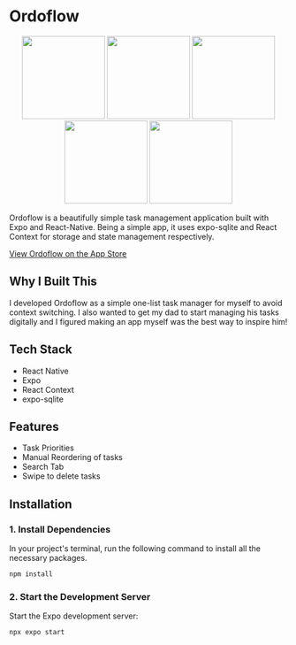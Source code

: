 # Ordoflow

<p align="center">
  <img src="https://github.com/user-attachments/assets/017d0b19-a422-4b64-a997-8b3bd26a1c67" width="150" />
  <img src="https://github.com/user-attachments/assets/1262eb9e-faf3-4702-b85b-1294b4d78988" width="150" />
  <img src="https://github.com/user-attachments/assets/30f309a6-53f8-4b60-b6f2-11537a11b470" width="150" />
  <img src="https://github.com/user-attachments/assets/28fa356c-eea2-46cb-b543-0cefb03c1d2b" width="150" />
  <img src="https://github.com/user-attachments/assets/07d01ee1-dc88-47e4-a98f-4d9937b1a4d8" width="150" />
</p>



Ordoflow is a beautifully simple task management application built with Expo and React-Native. Being a simple app, it uses expo-sqlite and React Context for storage and state management respectively.

[View Ordoflow on the App Store](https://apps.apple.com/us/app/ordoflow/id6747456117)


## Why I Built This

I developed Ordoflow as a simple one-list task manager for myself to avoid context switching. I also wanted to get my dad to start managing his tasks digitally and I figured making an app myself was the best way to inspire him!


## Tech Stack

- React Native
- Expo
- React Context
- expo-sqlite

## Features

- Task Priorities
- Manual Reordering of tasks
- Search Tab
- Swipe to delete tasks
 
## Installation

### 1. Install Dependencies

In your project's terminal, run the following command to install all the necessary packages.

```bash
npm install
```

### 2. Start the Development Server

Start the Expo development server:

```bash
npx expo start
```



